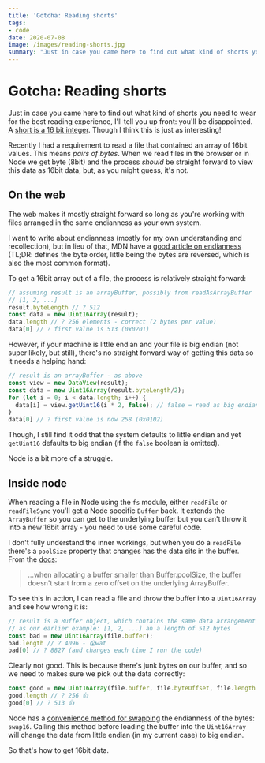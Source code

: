 ```yaml
---
title: 'Gotcha: Reading shorts'
tags:
- code
date: 2020-07-08
image: /images/reading-shorts.jpg
summary: "Just in case you came here to find out what kind of shorts you need to wear for the best reading experience, I'll tell you up front, I'll be talking bits…"
---
```


# Gotcha: Reading shorts

Just in case you came here to find out what kind of shorts you need to wear for the best reading experience, I'll tell you up front: you'll be disappointed. A [short is a 16 bit integer](https://en.m.wikipedia.org/wiki/Integer_(computer_science)#Common_integral_data_types). Though I think this is just as interesting!

Recently I had a requirement to read a file that contained an array of 16bit values. This means _pairs of bytes_. When we read files in the browser or in Node we get byte (8bit) and the process _should_ be straight forward to view this data as 16bit data, but, as you might guess, it's not.

<!--more-->

## On the web

The web makes it mostly straight forward so long as you're working with files arranged in the same endianness as your own system.

I want to write about endianness (mostly for my own understanding and recollection), but in lieu of that, MDN have a [good article on endianness](https://developer.mozilla.org/en-US/docs/Glossary/Endianness) (TL;DR: defines the byte order, little being the bytes are reversed, which is also the most common format).

To get a 16bit array out of a file, the process is relatively straight forward:

```js
// assuming result is an arrayBuffer, possibly from readAsArrayBuffer
// [1, 2, ...]
result.byteLength // ? 512
const data = new Uint16Array(result);
data.length // ? 256 elements - correct (2 bytes per value)
data[0] // ? first value is 513 (0x0201)
```

However, if your machine is little endian and your file is big endian (not super likely, but still), there's no straight forward way of getting this data so it needs a helping hand:

```js
// result is an arrayBuffer - as above
const view = new DataView(result);
const data = new Uint16Array(result.byteLength/2);
for (let i = 0; i < data.length; i++) {
  data[i] = view.getUint16(i * 2, false); // false = read as big endian
}
data[0] // ? first value is now 258 (0x0102)
```

Though, I still find it odd that the system defaults to little endian and yet `getUint16` defaults to big endian (if the `false` boolean is omitted).

Node is a bit more of a struggle.

## Inside node

When reading a file in Node using the `fs` module, either `readFile` or `readFileSync` you'll get a Node specific `Buffer` back. It extends the `ArrayBuffer` so you can get to the underlying buffer but you can't throw it into a new 16bit array - you need to use some careful code.

I don't fully understand the inner workings, but when you do a `readFile` there's a `poolSize` property that changes has the data sits in the buffer. From the [docs](https://nodejs.org/dist/latest-v14.x/docs/api/buffer.html#buffer_buf_byteoffset):

> …when allocating a buffer smaller than Buffer.poolSize, the buffer doesn't start from a zero offset on the underlying ArrayBuffer.

To see this in action, I can read a file and throw the buffer into a `Uint16Array` and see how wrong it is:

```js
// result is a Buffer object, which contains the same data arrangement
// as our earlier example: [1, 2, ...] an a length of 512 bytes
const bad = new Uint16Array(file.buffer);
bad.length // ? 4096 - 😱wat
bad[0] // ? 8827 (and changes each time I run the code)
```

Clearly not good. This is because there's junk bytes on our buffer, and so we need to makes sure we pick out the data correctly:

```js
const good = new Uint16Array(file.buffer, file.byteOffset, file.length / 2);
good.length // ? 256 👍
good[0] // ? 513 👍
```

Node has a [convenience method for swapping](https://nodejs.org/dist/latest-v14.x/docs/api/buffer.html#buffer_buf_swap16) the endianness of the bytes: `swap16`. Calling this method before loading the buffer into the `Uint16Array` will change the data from little endian (in my current case) to big endian.

So that's how to get 16bit data.
